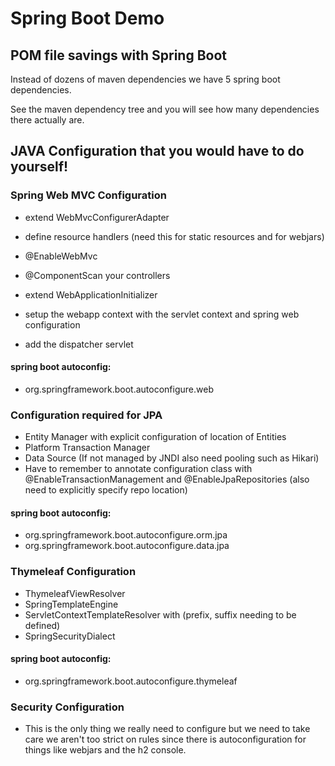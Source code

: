 # Spring Boot Demo

## POM file savings with Spring Boot
 
Instead of dozens of maven dependencies we have 5 spring boot dependencies.

See the maven dependency tree and you will see how many dependencies there actually are. 


## JAVA Configuration that you would have to do yourself!

### Spring Web MVC Configuration

- extend WebMvcConfigurerAdapter
- define resource handlers (need this for static resources and for webjars)
- @EnableWebMvc
- @ComponentScan your controllers

- extend WebApplicationInitializer
- setup the webapp context with the servlet context and spring web configuration
- add the dispatcher servlet

#### spring boot autoconfig:
- org.springframework.boot.autoconfigure.web


### Configuration required for JPA

- Entity Manager with explicit configuration of location of Entities
- Platform Transaction Manager
- Data Source (If not managed by JNDI also need pooling such as Hikari)
- Have to remember to annotate configuration class with @EnableTransactionManagement and @EnableJpaRepositories (also need to explicitly specify repo location)

#### spring boot autoconfig:
 - org.springframework.boot.autoconfigure.orm.jpa
 - org.springframework.boot.autoconfigure.data.jpa


### Thymeleaf Configuration
- ThymeleafViewResolver
- SpringTemplateEngine
- ServletContextTemplateResolver with (prefix, suffix needing to be defined)
- SpringSecurityDialect

#### spring boot autoconfig:
- org.springframework.boot.autoconfigure.thymeleaf


### Security Configuration
- This is the only thing we really need to configure but we need to take care we aren't too strict on rules since
there is autoconfiguration for things like webjars and the h2 console.
 